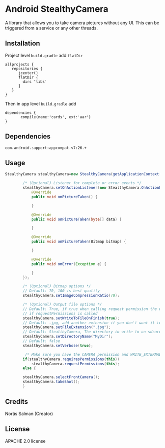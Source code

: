 # Android StealthyCamera
 A library that allows you to take camera pictures without any UI. This can be triggered from a service or any other threads.
## Installation

 Project level `build.gradle` add `flatDir`
```
allprojects {
   repositories {
      jcenter()
      flatDir {
        dirs 'libs'
      }
   }
}
```

Then in app level `build.gradle` add

```
dependencies {
       compile(name:'cards', ext:'aar')
}
```
## Dependencies
`com.android.support:appcompat-v7:26.+`
## Usage
```java
StealthyCamera stealthyCamera=new StealthyCamera(getApplicationContext());

        /* (Optional) Listener for complete or error events */
        stealthyCamera.setOnActionListener(new StealthyCamera.OnActionListener() {
            @Override
            public void onPictureTaken() {

            }

            @Override
            public void onPictureTaken(byte[] data) {

            }

            @Override
            public void onPictureTaken(Bitmap bitmap) {

            }

            @Override
            public void onError(Exception e) {

            }
        });

        /* (Optional) Bitmap options */
        // Default: 70, 100 is best quality
        stealthyCamera.setImageCompressionRatio(70);

        /* (Optional) Output file options */
        // Default: True, if true when calling request permission the user will be asked to approve write permission
        // if requestPermissions is called
        stealthyCamera.setWriteToFileOnFinish(true);
        // Default: .jpg, add another extension if you don't want it to appear in the gallery
        stealthyCamera.setFileExtension(".jpg");
        // Default: StealthyCamera, The directory to write to on sdcard
        stealthyCamera.setDirectoryName("MyDir");
        // Default: false
        stealthyCamera.setVerbose(true);

         /* Make sure you have the CAMERA permission and WRITE_EXTERNAL_STORAGE if setWriteToFileOnFinish is true */
        if(stealthyCamera.requiresPermissions(this))
            stealthyCamera.requestPermissions(this);
        else {

        stealthyCamera.selectFrontCamera();
        stealthyCamera.takeShot();
        }
```


## Credits
Noräs Salman (Creator)
## License
APACHE 2.0 license
